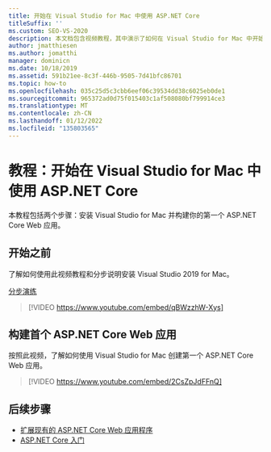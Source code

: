 ```yaml
---
title: 开始在 Visual Studio for Mac 中使用 ASP.NET Core
titleSuffix: ''
ms.custom: SEO-VS-2020
description: 本文档包含视频教程，其中演示了如何在 Visual Studio for Mac 中开始使用 ASP.NET Core。
author: jmatthiesen
ms.author: jomatthi
manager: dominicn
ms.date: 10/18/2019
ms.assetid: 591b21ee-8c3f-446b-9505-7d41bfc86701
ms.topic: how-to
ms.openlocfilehash: 035c25d5c3cbb6eef06c39534dd38c6025eb0de1
ms.sourcegitcommit: 965372ad0d75f015403c1af508080bf799914ce3
ms.translationtype: MT
ms.contentlocale: zh-CN
ms.lasthandoff: 01/12/2022
ms.locfileid: "135803565"
---
```

# <a name="tutorial-getting-started-with-aspnet-core-in-visual-studio-for-mac"></a>教程：开始在 Visual Studio for Mac 中使用 ASP.NET Core

本教程包括两个步骤：安装 Visual Studio for Mac 并构建你的第一个 ASP.NET Core Web 应用。

## <a name="before-you-begin"></a>开始之前

了解如何使用此视频教程和分步说明安装 Visual Studio 2019 for Mac。

[分步演练](installation.md)

> [!VIDEO https://www.youtube.com/embed/qBWzzhW-Xys]

## <a name="building-your-first-aspnet-core-web-application"></a>构建首个 ASP.NET Core Web 应用

按照此视频，了解如何使用 Visual Studio for Mac 创建第一个 ASP.NET Core Web 应用。

> [!VIDEO https://www.youtube.com/embed/2CsZpJdFFnQ]

## <a name="next-steps"></a>后续步骤

 - [扩展现有的 ASP.NET Core Web 应用程序](tutorial-aspnet-core-vsmac-extending.md)
 - [ASP.NET Core 入门](asp-net-core.md)
